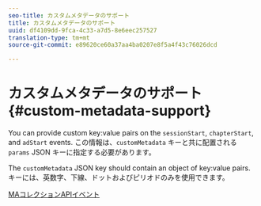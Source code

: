 ```yaml
---
seo-title: カスタムメタデータのサポート
title: カスタムメタデータのサポート
uuid: df4109dd-9fca-4c33-a7d5-8e6eec257527
translation-type: tm+mt
source-git-commit: e89620ce60a37aa4ba0207e8f5a4f43c76026dcd

---
```



# カスタムメタデータのサポート{#custom-metadata-support}

You can provide custom key:value pairs on the `sessionStart`, `chapterStart`, and `adStart` events. この情報は、`customMetadata` キーと共に配置される `params` JSON キーに指定する必要があります。

The `customMetadata` JSON key should contain an object of key:value pairs. キーには、英数字、下線、ドットおよびピリオドのみを使用できます。

[MAコレクションAPIイベント](/help/media-collection-api/mc-api-ref/mc-api-events-req.md)

